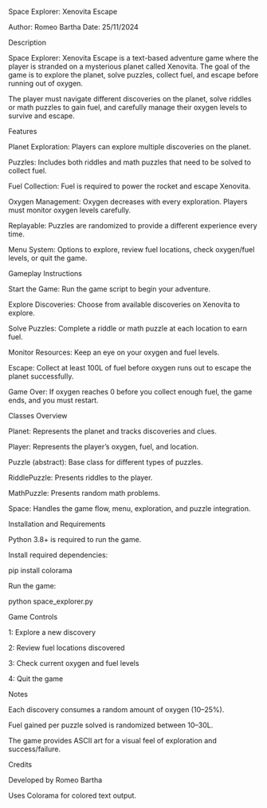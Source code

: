 Space Explorer: Xenovita Escape

Author: Romeo Bartha
Date: 25/11/2024

Description

Space Explorer: Xenovita Escape is a text-based adventure game where the player is stranded on a mysterious planet called Xenovita. The goal of the game is to explore the planet, solve puzzles, collect fuel, and escape before running out of oxygen.

The player must navigate different discoveries on the planet, solve riddles or math puzzles to gain fuel, and carefully manage their oxygen levels to survive and escape.

Features

Planet Exploration: Players can explore multiple discoveries on the planet.

Puzzles: Includes both riddles and math puzzles that need to be solved to collect fuel.

Fuel Collection: Fuel is required to power the rocket and escape Xenovita.

Oxygen Management: Oxygen decreases with every exploration. Players must monitor oxygen levels carefully.

Replayable: Puzzles are randomized to provide a different experience every time.

Menu System: Options to explore, review fuel locations, check oxygen/fuel levels, or quit the game.

Gameplay Instructions

Start the Game: Run the game script to begin your adventure.

Explore Discoveries: Choose from available discoveries on Xenovita to explore.

Solve Puzzles: Complete a riddle or math puzzle at each location to earn fuel.

Monitor Resources: Keep an eye on your oxygen and fuel levels.

Escape: Collect at least 100L of fuel before oxygen runs out to escape the planet successfully.

Game Over: If oxygen reaches 0 before you collect enough fuel, the game ends, and you must restart.

Classes Overview

Planet: Represents the planet and tracks discoveries and clues.

Player: Represents the player’s oxygen, fuel, and location.

Puzzle (abstract): Base class for different types of puzzles.

RiddlePuzzle: Presents riddles to the player.

MathPuzzle: Presents random math problems.

Space: Handles the game flow, menu, exploration, and puzzle integration.

Installation and Requirements

Python 3.8+ is required to run the game.

Install required dependencies:

pip install colorama


Run the game:

python space_explorer.py

Game Controls

1: Explore a new discovery

2: Review fuel locations discovered

3: Check current oxygen and fuel levels

4: Quit the game

Notes

Each discovery consumes a random amount of oxygen (10–25%).

Fuel gained per puzzle solved is randomized between 10–30L.

The game provides ASCII art for a visual feel of exploration and success/failure.

Credits

Developed by Romeo Bartha

Uses Colorama for colored text output.
